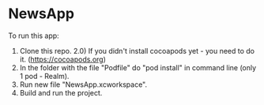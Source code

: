 # NewsApp

To run this app:
1) Clone this repo.
2.0) If you didn't install cocoapods yet - you need to do it. (https://cocoapods.org)
2) In the folder with the file "Podfile" do "pod install" in command line (only 1 pod - Realm).
3) Run new file "NewsApp.xcworkspace".
4) Build and run the project.
